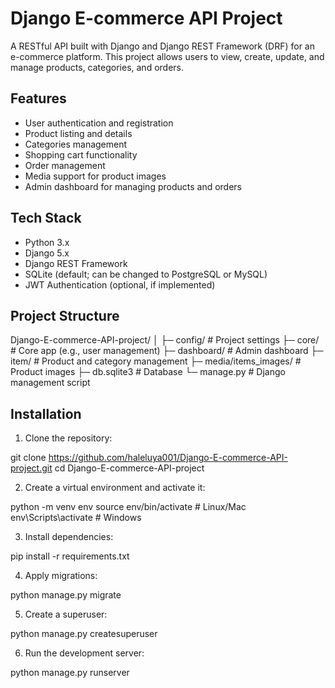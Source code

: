 # Django E-commerce API Project

A RESTful API built with Django and Django REST Framework (DRF) for an e-commerce platform. This project allows users to view, create, update, and manage products, categories, and orders.

## Features

- User authentication and registration
- Product listing and details
- Categories management
- Shopping cart functionality
- Order management
- Media support for product images
- Admin dashboard for managing products and orders

## Tech Stack

- Python 3.x
- Django 5.x
- Django REST Framework
- SQLite (default; can be changed to PostgreSQL or MySQL)
- JWT Authentication (optional, if implemented)

## Project Structure

Django-E-commerce-API-project/
│
├─ config/ # Project settings
├─ core/ # Core app (e.g., user management)
├─ dashboard/ # Admin dashboard
├─ item/ # Product and category management
├─ media/items_images/ # Product images
├─ db.sqlite3 # Database
└─ manage.py # Django management script


## Installation

1. Clone the repository:


git clone https://github.com/haleluya001/Django-E-commerce-API-project.git
cd Django-E-commerce-API-project


2. Create a virtual environment and activate it:

python -m venv env
source env/bin/activate   # Linux/Mac
env\Scripts\activate      # Windows

3. Install dependencies:

pip install -r requirements.txt


4. Apply migrations:

python manage.py migrate


5. Create a superuser:

python manage.py createsuperuser


6. Run the development server:

python manage.py runserver

